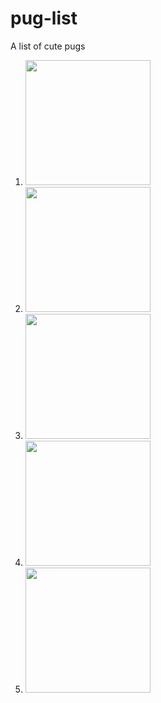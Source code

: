 # pug-list
A list of cute pugs

1. <img src="https://orig00.deviantart.net/5f5e/f/2012/130/7/0/pug_by_minama-d4zayl2.jpg" height="200">

2. <img src="https://i.pinimg.com/736x/20/6e/a1/206ea17ba021a561aa95cbccb599ec5d--funny-dogs-funny-animals.jpg" height="200">

3. <img src="https://pics.me.me/yoda-pug-with-pug-vader-p-11204965.png" height="200" />

4. <img src="https://livinginmultipleworlds.files.wordpress.com/2013/10/puglet-in-frog-costume.jpg" height="200" />

5. <img src="http://i0.statig.com.br/bancodeimagens/4n/hs/k7/4nhsk7g9b1286vjyy0d6u94yu.jpg" height="200" />
